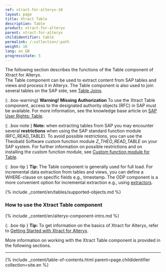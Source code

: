 ```yaml
---
ref: xtract-for-alteryx-10
layout: page
title: Xtract Table
description: Table
product: xtract-for-alteryx
parent: xtract-for-alteryx
childidentifier: table
permalink: /:collection/:path
weight: 10
lang: en_GB
progressstate: 5
---
```


The following section describes the functions of the Table component of Xtract for Alteryx.<br>
The Table component can be used to extract content from SAP tables and views and process it in Alteryx.
The Table component is also used to join several tables on the SAP side, see [Table Joins](./table/table-joins).<br> 


{: .box-warning}
**Warning!** **Missing Authorization**
To use the Xtract Table component, access to the designated authority objects (RFC) in SAP must be available.
For more information, see the knowledge base article on [SAP User Rights: Table](https://kb.theobald-software.com/sap/authority-objects-sap-user-rights#table).


{: .box-note }
**Note:** when extracting tables from SAP you may encounter several **restrictions** when using the SAP standard function module (RFC_READ_TABLE).
To avoid possible restrictions, you can use the Theobald Software custom function module *Z_THEO_READ_TABLE* on your SAP system. 
For further information on possible restrictions and on installing the custom function module, see [Custom function module for Table](./sap-customizing#rfc_read_table-restrictions).

{: .box-tip }
**Tip:** The Table component is generally used for full load. 
For incremental data extraction from tables and views, you can define a WHERE-clause on specific fields e.g., timestamp.
The ODP component is a more convenient option for incremental extraction e.g., using [extractors](./odp/odp-extractors).

{% include _content/en/tables/supported-objects.md %}


### How to use the Xtract Table component
{% include _content/en/alteryx-component-intro.md %}

{: .box-tip }
**Tip:** To get information on the basics of Xtract for Alteryx, refer to [Getting Started with Xtract for Alteryx](./getting-started).

More information on working with the Xtract Table component is provided in the following sections.

---

{% include _content/table-of-contents.html parent=page.childidentifier collection=site.en %}